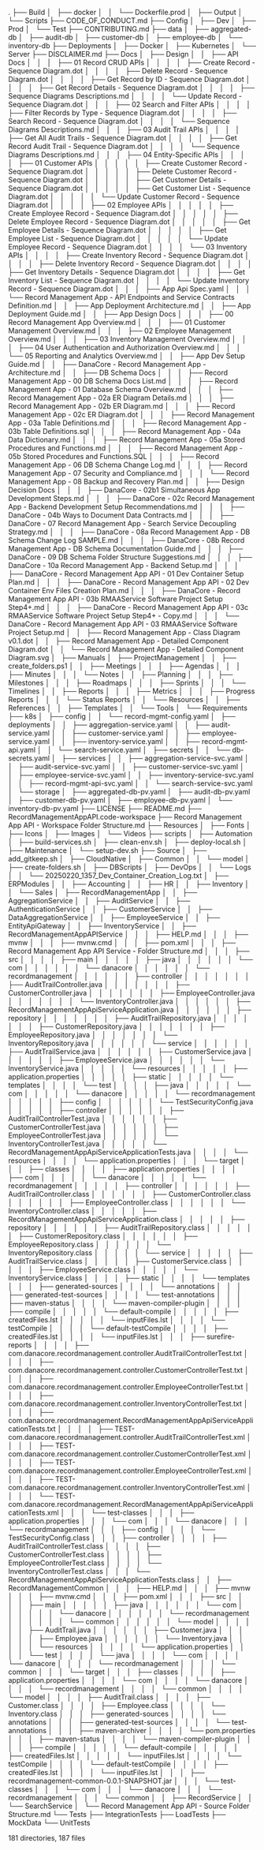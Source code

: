 .
├── Build
│   ├── docker
│   │   └── Dockerfile.prod
│   ├── Output
│   └── Scripts
├── CODE_OF_CONDUCT.md
├── Config
│   ├── Dev
│   ├── Prod
│   └── Test
├── CONTRIBUTING.md
├── data
│   ├── aggregated-db
│   ├── audit-db
│   ├── customer-db
│   ├── employee-db
│   └── inventory-db
├── Deployments
│   ├── Docker
│   ├── Kubernetes
│   └── Server
├── DISCLAIMER.md
├── Docs
│   ├── Design
│   │   ├── API Docs
│   │   │   ├── 01 Record CRUD APIs
│   │   │   │   ├── Create Record - Sequence Diagram.dot
│   │   │   │   ├── Delete Record - Sequence Diagram.dot
│   │   │   │   ├── Get Record by ID - Sequence Diagram.dot
│   │   │   │   ├── Get Record Details - Sequence Diagram.dot
│   │   │   │   ├── Sequence Diagrams Descriptions.md
│   │   │   │   └── Update Record - Sequence Diagram.dot
│   │   │   ├── 02 Search and Filter APIs
│   │   │   │   ├── Filter Records by Type - Sequence Diagram.dot
│   │   │   │   ├── Search Record - Sequence Diagram.dot
│   │   │   │   └── Sequence Diagrams Descriptions.md
│   │   │   ├── 03 Audit Trail APIs
│   │   │   │   ├── Get All Audit Trails - Sequence Diagram.dot
│   │   │   │   ├── Get Record Audit Trail - Sequence Diagram.dot
│   │   │   │   └── Sequence Diagrams Descriptions.md
│   │   │   ├── 04 Entity-Specific APIs
│   │   │   │   ├── 01 Customer APIs
│   │   │   │   │   ├── Create Customer Record - Sequence Diagram.dot
│   │   │   │   │   ├── Delete Customer Record - Sequence Diagram.dot
│   │   │   │   │   ├── Get Customer Details - Sequence Diagram.dot
│   │   │   │   │   ├── Get Customer List - Sequence Diagram.dot
│   │   │   │   │   └── Update Customer Record - Sequence Diagram.dot
│   │   │   │   ├── 02 Employee APIs
│   │   │   │   │   ├── Create Employee Record - Sequence Diagram.dot
│   │   │   │   │   ├── Delete Employee Record - Sequence Diagram.dot
│   │   │   │   │   ├── Get Employee Details - Sequence Diagram.dot
│   │   │   │   │   ├── Get Employee List - Sequence Diagram.dot
│   │   │   │   │   └── Update Employee Record - Sequence Diagram.dot
│   │   │   │   └── 03 Inventory APIs
│   │   │   │       ├── Create Inventory Record - Sequence Diagram.dot
│   │   │   │       ├── Delete Inventory Record - Sequence Diagram.dot
│   │   │   │       ├── Get Inventory Details - Sequence Diagram.dot
│   │   │   │       ├── Get Inventory List - Sequence Diagram.dot
│   │   │   │       └── Update Inventory Record - Sequence Diagram.dot
│   │   │   ├── App Api Spec.yaml
│   │   │   └── Record Management App - API Endpoints and Service Contracts Definition.md
│   │   ├── App Deployment Architecture.md
│   │   ├── App Deployment Guide.md
│   │   ├── App Design Docs
│   │   │   ├── 00 Record Management App Overview.md
│   │   │   ├── 01 Customer Management Overview.md
│   │   │   ├── 02 Employee Management Overview.md
│   │   │   ├── 03 Inventory Management Overview.md
│   │   │   ├── 04 User Authentication and Authorization Overview.md
│   │   │   └── 05 Reporting and Analytics Overview.md
│   │   ├── App Dev Setup Guide.md
│   │   ├── DanaCore - Record Management App - Architecture.md
│   │   ├── DB Schema Docs
│   │   │   ├── Record Management App - 00 DB Schema Docs List.md
│   │   │   ├── Record Management App - 01 Database Schema Overview.md
│   │   │   ├── Record Management App - 02a ER Diagram Details.md
│   │   │   ├── Record Management App - 02b ER Diagram.md
│   │   │   ├── Record Management App - 02c ER Diagram.dot
│   │   │   ├── Record Management App - 03a Table Definitions.md
│   │   │   ├── Record Management App - 03b Table Definitions.sql
│   │   │   ├── Record Management App - 04a Data Dictionary.md
│   │   │   ├── Record Management App - 05a Stored Procedures and Functions.md
│   │   │   ├── Record Management App - 05b Stored Procedures and Functions.SQL
│   │   │   ├── Record Management App - 06 DB Schema Change Log.md
│   │   │   ├── Record Management App - 07 Security and Compliance.md
│   │   │   └── Record Management App - 08 Backup and Recovery Plan.md
│   │   ├── Design Decision Docs
│   │   │   ├── DanaCore - 02b1 Simultaneous App Development Steps.md
│   │   │   ├── DanaCore - 02c Record Management App - Backend Development Setup Recommendations.md
│   │   │   ├── DanaCore - 04b Ways to Document Data Contracts.md
│   │   │   ├── DanaCore - 07 Record Management App - Search Service Decoupling Strategy.md
│   │   │   ├── DanaCore - 08a Record Management App - DB Schema Change Log SAMPLE.md
│   │   │   ├── DanaCore - 08b Record Management App - DB Schema Documentation Guide.md
│   │   │   ├── DanaCore - 09 DB Schema Folder Structure Suggestions.md
│   │   │   ├── DanaCore - 10a Record Management App - Backend Setup.md
│   │   │   ├── DanaCore - Record Management App API - 01 Dev Container Setup Plan.md
│   │   │   ├── DanaCore - Record Management App API - 02 Dev Container Env Files Creation Plan.md
│   │   │   ├── DanaCore - Record Management App API - 03b RMAAService Software Project Setup Step4+.md
│   │   │   ├── DanaCore - Record Management App API - 03c RMAAService Software Project Setup Step4+ - Copy.md
│   │   │   └── DanaCore - Record Management App API - 03 RMAAService Software Project Setup.md
│   │   ├── Record Management App - Class Diagram v0.1.dot
│   │   ├── Record Management App - Detailed Component Diagram.dot
│   │   └── Record Management App - Detailed Component Diagram.svg
│   ├── Manuals
│   ├── ProjectManagement
│   │   ├── create_folders.ps1
│   │   ├── Meetings
│   │   │   ├── Agendas
│   │   │   ├── Minutes
│   │   │   └── Notes
│   │   ├── Planning
│   │   │   ├── Milestones
│   │   │   ├── Roadmaps
│   │   │   ├── Sprints
│   │   │   └── Timelines
│   │   ├── Reports
│   │   │   ├── Metrics
│   │   │   ├── Progress Reports
│   │   │   └── Status Reports
│   │   └── Resources
│   │       ├── References
│   │       ├── Templates
│   │       └── Tools
│   └── Requirements
├── k8s
│   ├── config
│   │   └── record-mgmt-config.yaml
│   ├── deployments
│   │   ├── aggregation-service.yaml
│   │   ├── audit-service.yaml
│   │   ├── customer-service.yaml
│   │   ├── employee-service.yaml
│   │   ├── inventory-service.yaml
│   │   ├── record-mgmt-api.yaml
│   │   └── search-service.yaml
│   ├── secrets
│   │   └── db-secrets.yaml
│   ├── services
│   │   ├── aggregation-service-svc.yaml
│   │   ├── audit-service-svc.yaml
│   │   ├── customer-service-svc.yaml
│   │   ├── employee-service-svc.yaml
│   │   ├── inventory-service-svc.yaml
│   │   ├── record-mgmt-api-svc.yaml
│   │   └── search-service-svc.yaml
│   └── storage
│       ├── aggregated-db-pv.yaml
│       ├── audit-db-pv.yaml
│       ├── customer-db-pv.yaml
│       ├── employee-db-pv.yaml
│       └── inventory-db-pv.yaml
├── LICENSE
├── README.md
├── RecordManagementAppAPI.code-workspace
├── Record Management App API - Workspace Folder Structure.md
├── Resources
│   ├── Fonts
│   ├── Icons
│   ├── Images
│   └── Videos
├── scripts
│   ├── Automation
│   ├── build-services.sh
│   ├── clean-env.sh
│   ├── deploy-local.sh
│   ├── Maintenance
│   └── setup-dev.sh
├── Source
│   ├── add_gitkeep.sh
│   ├── CloudNative
│   ├── Common
│   │   └── model
│   ├── create-folders.sh
│   ├── DBScripts
│   ├── DevOps
│   │   └── Logs
│   │       └── 20250220_1357_Dev_Container_Creation_Log.txt
│   ├── ERPModules
│   │   ├── Accounting
│   │   ├── HR
│   │   ├── Inventory
│   │   └── Sales
│   ├── RecordManagementApp
│   │   ├── AggregationService
│   │   ├── AuditService
│   │   ├── AuthenticationService
│   │   ├── CustomerService
│   │   ├── DataAggregationService
│   │   ├── EmployeeService
│   │   ├── EntityApiGateway
│   │   ├── InventoryService
│   │   ├── RecordManagementAppAPIService
│   │   │   ├── HELP.md
│   │   │   ├── mvnw
│   │   │   ├── mvnw.cmd
│   │   │   ├── pom.xml
│   │   │   ├── Record Management App API Service - Folder Structure.md
│   │   │   ├── src
│   │   │   │   ├── main
│   │   │   │   │   ├── java
│   │   │   │   │   │   └── com
│   │   │   │   │   │       └── danacore
│   │   │   │   │   │           └── recordmanagement
│   │   │   │   │   │               ├── controller
│   │   │   │   │   │               │   ├── AuditTrailController.java
│   │   │   │   │   │               │   ├── CustomerController.java
│   │   │   │   │   │               │   ├── EmployeeController.java
│   │   │   │   │   │               │   └── InventoryController.java
│   │   │   │   │   │               ├── RecordManagementAppApiServiceApplication.java
│   │   │   │   │   │               ├── repository
│   │   │   │   │   │               │   ├── AuditTrailRepository.java
│   │   │   │   │   │               │   ├── CustomerRepository.java
│   │   │   │   │   │               │   ├── EmployeeRepository.java
│   │   │   │   │   │               │   └── InventoryRepository.java
│   │   │   │   │   │               └── service
│   │   │   │   │   │                   ├── AuditTrailService.java
│   │   │   │   │   │                   ├── CustomerService.java
│   │   │   │   │   │                   ├── EmployeeService.java
│   │   │   │   │   │                   └── InventoryService.java
│   │   │   │   │   └── resources
│   │   │   │   │       ├── application.properties
│   │   │   │   │       ├── static
│   │   │   │   │       └── templates
│   │   │   │   └── test
│   │   │   │       ├── java
│   │   │   │       │   └── com
│   │   │   │       │       └── danacore
│   │   │   │       │           └── recordmanagement
│   │   │   │       │               ├── config
│   │   │   │       │               │   └── TestSecurityConfig.java
│   │   │   │       │               ├── controller
│   │   │   │       │               │   ├── AuditTrailControllerTest.java
│   │   │   │       │               │   ├── CustomerControllerTest.java
│   │   │   │       │               │   ├── EmployeeControllerTest.java
│   │   │   │       │               │   └── InventoryControllerTest.java
│   │   │   │       │               └── RecordManagementAppApiServiceApplicationTests.java
│   │   │   │       └── resources
│   │   │   │           └── application.properties
│   │   │   └── target
│   │   │       ├── classes
│   │   │       │   ├── application.properties
│   │   │       │   ├── com
│   │   │       │   │   └── danacore
│   │   │       │   │       └── recordmanagement
│   │   │       │   │           ├── controller
│   │   │       │   │           │   ├── AuditTrailController.class
│   │   │       │   │           │   ├── CustomerController.class
│   │   │       │   │           │   ├── EmployeeController.class
│   │   │       │   │           │   └── InventoryController.class
│   │   │       │   │           ├── RecordManagementAppApiServiceApplication.class
│   │   │       │   │           ├── repository
│   │   │       │   │           │   ├── AuditTrailRepository.class
│   │   │       │   │           │   ├── CustomerRepository.class
│   │   │       │   │           │   ├── EmployeeRepository.class
│   │   │       │   │           │   └── InventoryRepository.class
│   │   │       │   │           └── service
│   │   │       │   │               ├── AuditTrailService.class
│   │   │       │   │               ├── CustomerService.class
│   │   │       │   │               ├── EmployeeService.class
│   │   │       │   │               └── InventoryService.class
│   │   │       │   ├── static
│   │   │       │   └── templates
│   │   │       ├── generated-sources
│   │   │       │   └── annotations
│   │   │       ├── generated-test-sources
│   │   │       │   └── test-annotations
│   │   │       ├── maven-status
│   │   │       │   └── maven-compiler-plugin
│   │   │       │       ├── compile
│   │   │       │       │   └── default-compile
│   │   │       │       │       ├── createdFiles.lst
│   │   │       │       │       └── inputFiles.lst
│   │   │       │       └── testCompile
│   │   │       │           └── default-testCompile
│   │   │       │               ├── createdFiles.lst
│   │   │       │               └── inputFiles.lst
│   │   │       ├── surefire-reports
│   │   │       │   ├── com.danacore.recordmanagement.controller.AuditTrailControllerTest.txt
│   │   │       │   ├── com.danacore.recordmanagement.controller.CustomerControllerTest.txt
│   │   │       │   ├── com.danacore.recordmanagement.controller.EmployeeControllerTest.txt
│   │   │       │   ├── com.danacore.recordmanagement.controller.InventoryControllerTest.txt
│   │   │       │   ├── com.danacore.recordmanagement.RecordManagementAppApiServiceApplicationTests.txt
│   │   │       │   ├── TEST-com.danacore.recordmanagement.controller.AuditTrailControllerTest.xml
│   │   │       │   ├── TEST-com.danacore.recordmanagement.controller.CustomerControllerTest.xml
│   │   │       │   ├── TEST-com.danacore.recordmanagement.controller.EmployeeControllerTest.xml
│   │   │       │   ├── TEST-com.danacore.recordmanagement.controller.InventoryControllerTest.xml
│   │   │       │   └── TEST-com.danacore.recordmanagement.RecordManagementAppApiServiceApplicationTests.xml
│   │   │       └── test-classes
│   │   │           ├── application.properties
│   │   │           └── com
│   │   │               └── danacore
│   │   │                   └── recordmanagement
│   │   │                       ├── config
│   │   │                       │   └── TestSecurityConfig.class
│   │   │                       ├── controller
│   │   │                       │   ├── AuditTrailControllerTest.class
│   │   │                       │   ├── CustomerControllerTest.class
│   │   │                       │   ├── EmployeeControllerTest.class
│   │   │                       │   └── InventoryControllerTest.class
│   │   │                       └── RecordManagementAppApiServiceApplicationTests.class
│   │   ├── RecordManagementCommon
│   │   │   ├── HELP.md
│   │   │   ├── mvnw
│   │   │   ├── mvnw.cmd
│   │   │   ├── pom.xml
│   │   │   ├── src
│   │   │   │   ├── main
│   │   │   │   │   ├── java
│   │   │   │   │   │   └── com
│   │   │   │   │   │       └── danacore
│   │   │   │   │   │           └── recordmanagement
│   │   │   │   │   │               └── common
│   │   │   │   │   │                   └── model
│   │   │   │   │   │                       ├── AuditTrail.java
│   │   │   │   │   │                       ├── Customer.java
│   │   │   │   │   │                       ├── Employee.java
│   │   │   │   │   │                       └── Inventory.java
│   │   │   │   │   └── resources
│   │   │   │   │       └── application.properties
│   │   │   │   └── test
│   │   │   │       └── java
│   │   │   │           └── com
│   │   │   │               └── danacore
│   │   │   │                   └── recordmanagement
│   │   │   │                       └── common
│   │   │   └── target
│   │   │       ├── classes
│   │   │       │   ├── application.properties
│   │   │       │   └── com
│   │   │       │       └── danacore
│   │   │       │           └── recordmanagement
│   │   │       │               └── common
│   │   │       │                   └── model
│   │   │       │                       ├── AuditTrail.class
│   │   │       │                       ├── Customer.class
│   │   │       │                       ├── Employee.class
│   │   │       │                       └── Inventory.class
│   │   │       ├── generated-sources
│   │   │       │   └── annotations
│   │   │       ├── generated-test-sources
│   │   │       │   └── test-annotations
│   │   │       ├── maven-archiver
│   │   │       │   └── pom.properties
│   │   │       ├── maven-status
│   │   │       │   └── maven-compiler-plugin
│   │   │       │       ├── compile
│   │   │       │       │   └── default-compile
│   │   │       │       │       ├── createdFiles.lst
│   │   │       │       │       └── inputFiles.lst
│   │   │       │       └── testCompile
│   │   │       │           └── default-testCompile
│   │   │       │               ├── createdFiles.lst
│   │   │       │               └── inputFiles.lst
│   │   │       ├── recordmanagement-common-0.0.1-SNAPSHOT.jar
│   │   │       └── test-classes
│   │   │           └── com
│   │   │               └── danacore
│   │   │                   └── recordmanagement
│   │   │                       └── common
│   │   ├── RecordService
│   │   └── SearchService
│   └── Record Management App API - Source Folder Structure.md
└── Tests
    ├── IntegrationTests
    ├── LoadTests
    ├── MockData
    └── UnitTests

181 directories, 187 files
